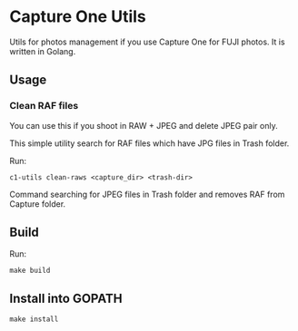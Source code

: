 Capture One Utils
=================

Utils for photos management if you use Capture One for FUJI photos. It is written in Golang.

## Usage

### Clean RAF files

You can use this if you shoot in RAW + JPEG and delete JPEG pair only.

This simple utility search for RAF files which have JPG files in Trash folder.

Run:

	c1-utils clean-raws <capture_dir> <trash-dir>

Command searching for JPEG files in Trash folder and removes RAF from Capture folder. 

## Build

Run:

	make build

## Install into GOPATH

	make install
